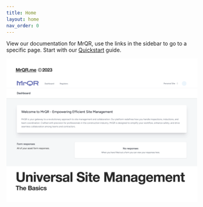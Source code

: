 ```yaml
---
title: Home
layout: home
nav_order: 0
---
```


View our documentation for MrQR, use the links in the sidebar to go to a specific page. Start with our [Quickstart](/quickstart.html) guide.

![The Basics](/assets/images/MrQR%20-%20The%20Basics_Page_01.png "the basics")
